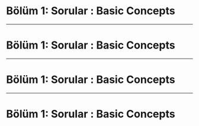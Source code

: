 

# Bölüm 1: Sorular : Basic Concepts

 
<Question
type="A"
question="How many definitions of software architecture exist in software engineering textbooks or standards?"
:options="['One definition per category of IT system','One definition for all types of systems','More than a dozen different definitions']"
:correctAnswers="[2]"
explanation="Software architecture has evolved over time, leading to multiple valid definitions from different perspectives and organizations."
/>


---

# Bölüm 1: Sorular : Basic Concepts


<Question
type="K"
question="Select which statements regarding project goals and architectural goals are true/false:"
:options="['Project goals can include functional requirements as well as quality requirements','Architectural goals are derived from the quality requirements','Business stakeholders should concentrate on business goals and not interfere with architectural goals','To avoid conflicts, business goals and architectural goals should be non-overlapping sets']"
:kOptions="['true', 'false']"
:correctAnswers="[0, 0, 1, 1]"
explanation="Project goals encompass both functional and quality requirements, and architectural goals are indeed derived from quality requirements. However, business stakeholders should be involved in architectural goals, and there should be alignment between business and architectural goals rather than separation."
/>

---

# Bölüm 1: Sorular : Basic Concepts


<Question
type="P"
question="The term 'software architecture' covers which topics? Select three most appropriate:"
:options="[
'Relational database schema',
'(Internal and external) interfaces',
'Cross-cutting concepts (principles)',
'Hardware sizing',
'Components (building blocks)'
]"
:correctAnswers="[1, 2, 4]"
explanation="Software architecture primarily deals with structural elements, their interfaces, and overarching principles."
/>

---

# Bölüm 1: Sorular : Basic Concepts

<Question
type="P"
question="Why can iterative architecture and development approaches be helpful in software architecture?Select two most appropriate:"
:options="['In object-oriented systems, iteration can help reduce coupling','Short iterations can provide fast feedback on architectural decisions','Iteration cycles guarantee faster development','Iteration cycles help to identify risks and problems earlier']"
:requiredSelections="2"
:correctAnswers="[2, 4]"
explanation="Check the book 1.6.2 Exercises"
/>